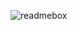 ![readmebox](https://github.com/evnx32/evnx32/assets/79486672/25f43209-f08d-44bb-978a-ff28d51426e0)
